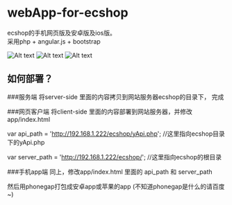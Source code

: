 webApp-for-ecshop
=================

ecshop的手机网页版及安卓版及ios版。  
采用php + angular.js + bootstrap     
 
![Alt text](http://iscript.github.io/temp/images/ecshop_demo1.jpeg)
![Alt text](http://iscript.github.io/temp/images/ecshop_demo2.png)
![Alt text](http://iscript.github.io/temp/images/ecshop_demo3.png)




如何部署？
-----------------

###服务端
将server-side 里面的内容拷贝到网站服务器ecshop的目录下， 完成

###网页客户端
将client-side 里面的内容部署到网站服务器，并修改app/index.html      

var api_path = 'http://192.168.1.222/ecshop/yApi.php'; 	//这里指向ecshop目录下的yApi.php     

var server_path = 'http://192.168.1.222/ecshop/';		//这里指向ecshop的根目录    


###手机app端
同上，修改app/index.html 里面的 api_path 和 server_path    

然后用phonegap打包成安卓app或苹果的app (不知道phonegap是什么的请百度~)  


